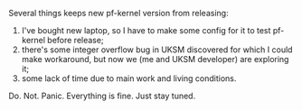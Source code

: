 Several things keeps new pf-kernel version from releasing:

  1. I've bought new laptop, so I have to make some config for it to test pf-kernel before release;
  2. there's some integer overflow bug in UKSM discovered for which I could make workaround, but now we (me and UKSM developer) are exploring it;
  3. some lack of time due to main work and living conditions.

Do. Not. Panic. Everything is fine. Just stay tuned.

